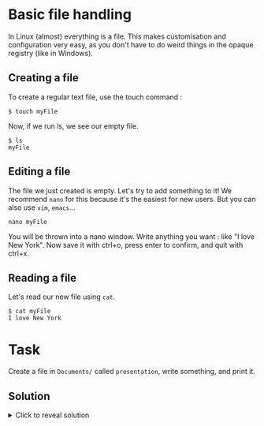 # Basic file handling

In Linux (almost) everything is a file. This makes customisation and configuration very easy, as you don't have to do weird things in the opaque registry (like in Windows).

## Creating a file

To create a regular text file, use the touch command :

```
$ touch myFile
```

Now, if we run ls, we see our empty file.

```
$ ls
myFile
```

## Editing a file

The file we just created is empty. Let's try to add something to it! We recommend ```nano``` for this because it's the easiest for new users. But you can also use ```vim```, ```emacs```...

```
nano myFile
```

You will be thrown into a nano window. Write anything you want : like "I love New York". Now save it with ctrl+o, press enter to confirm, and quit with ctrl+x.

## Reading a file

Let's read our new file using ```cat```.

```
$ cat myFile
I love New York
```

# Task

Create a file in ```Documents/``` called ```presentation```, write something, and print it.

## Solution

<details>
    <summary>Click to reveal solution</summary>

    $ touch Documents/presentation

    $ nano Documents/presentation

    $ cat Documents/presentation
</details>
